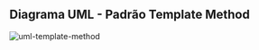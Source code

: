 ## Diagrama UML - Padrão Template Method
![uml-template-method](https://github.com/marcusviniciux1/aaes-template-method/assets/63192965/63ce9725-b1eb-4e70-be67-6b2d9f94987a)
